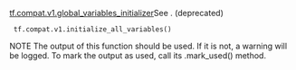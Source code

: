 [tf.compat.v1.global_variables_initializer](https://www.tensorflow.org/api_docs/python/tf/compat/v1/global_variables_initializer)See . (deprecated)


```
 tf.compat.v1.initialize_all_variables()
```

NOTE The output of this function should be used. If it is not, a warning will be logged. To mark the output as used, call its .mark_used() method.

